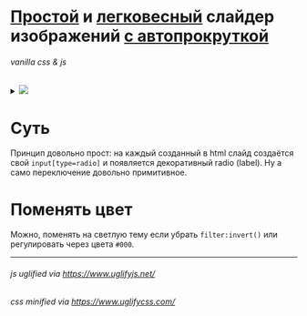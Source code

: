 # <ins>Простой</ins> и <ins>легковесный</ins> слайдер изображений <ins>с автопрокруткой</ins>

###### vanilla css & js

<details>
<summary>
<picture><img src="https://img.shields.io/badge/общий вес-5.2kB-blue.svg"></picture>
</summary>
<!-- Разграничитель -->
  <picture>
    <source media="(prefers-color-scheme: dark)" srcset="https://user-images.githubusercontent.com/84059957/215088292-cf50a16b-422b-43cc-a211-c4169553ca62.png">
    <source media="(prefers-color-scheme: light)" srcset="https://user-images.githubusercontent.com/84059957/210322548-b635bad5-c53d-4209-a73e-fb0adcc437bf.png">
    <img height="0.8">
  </picture>

  Вес всех файлов после минификаций:

  <picture><img src="size.png"></picture>


<!-- Окончание -->
<picture>
    <source media="(prefers-color-scheme: dark)" srcset="https://user-images.githubusercontent.com/84059957/215088776-b06bbe95-42fd-4d78-bcae-70cdbeebbbd3.png">
    <source media="(prefers-color-scheme: light)" srcset="https://user-images.githubusercontent.com/84059957/210319906-4f1e79cb-1a45-4e5c-93e9-ae21e197e0b9.png">
    <img>
  </picture>
</details>

# Суть

Принцип довольно прост: на каждый созданный в html слайд создаётся свой `input[type=radio]` и появляется декоративный radio (label). Ну а само переключение довольно примитивное.

# Поменять цвет

Можно, поменять на светлую тему если убрать `filter:invert()` или регулировать через цвета `#000`.

---

###### js uglified via https://www.uglifyjs.net/
 
###### css minified via https://www.uglifycss.com/